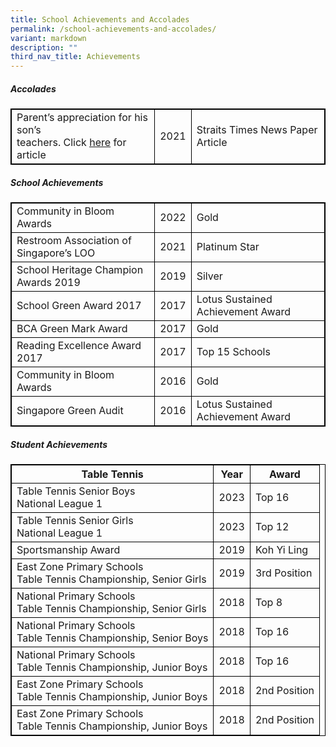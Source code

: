 ```yaml
---
title: School Achievements and Accolades
permalink: /school-achievements-and-accolades/
variant: markdown
description: ""
third_nav_title: Achievements
---
```

<style>
table, th, td {
  border:1px solid black;
}
</style>


<h5>Accolades</h5>

<table style="width:100%">
  <tbody><tr>
    <td>Parent’s appreciation for his son’s<br>teachers.
Click <a href="https://www.straitstimes.com/opinion/forum/bouquets-sons-teachers-made-a-big-difference-in-his-learning-journey" rel="noopener noreferrer nofollow" target="_blank"><u>here</u></a>   for article</td>
    <td>2021</td>
    <td>Straits Times News Paper Article</td>
  </tr>
  </tbody></table>
  
  <h5>School Achievements</h5>

<table style="width:100%">
  <tbody><tr>
    <td>Community in Bloom Awards</td>
    <td>2022</td>
    <td>Gold</td>
  </tr>
  <tr>
    <td>Restroom Association of Singapore’s LOO</td>
    <td>2021</td>
    <td>Platinum Star</td>
  </tr>
	<tr>
		<td>School Heritage Champion Awards 2019</td>
		<td>2019</td>
		<td>Silver</td>
	</tr>
	<tr>
		<td>School Green Award 2017</td>
		<td>2017</td>
		<td>Lotus Sustained Achievement Award</td>
		</tr><tr>
			<td>BCA Green Mark Award</td>
			<td>2017</td>
			<td>Gold</td>
	</tr>
	<tr>
		<td>Reading Excellence Award 2017</td>
		<td>2017</td>
		<td>Top 15 Schools</td>
	</tr>
	<tr>
		<td>Community in Bloom Awards</td>
	<td>2016</td>
	<td>Gold</td>
	</tr>
	<tr>
		<td>Singapore Green Audit</td>
		<td>2016</td>
		<td>Lotus Sustained Achievement Award</td>
	</tr>
  </tbody></table>

 <h5>Student Achievements</h5>

<table style="width:100%">
  <tbody><tr>
    <th>Table Tennis</th>
    <th>Year</th>
    <th>Award</th>
  </tr>
		<tr>
    <td>Table Tennis Senior Boys <br>National League 1</td>
    <td>2023</td>
    <td>Top 16</td>
  </tr>
				<tr>
    <td>Table Tennis Senior Girls <br>National League 1</td>
    <td>2023</td>
    <td>Top 12</td>
  </tr>
		<tr>
		 <td>Sportsmanship Award</td>
    <td>2019</td>
    <td>Koh Yi Ling</td>
  </tr>
		<tr>
		 <td>East Zone Primary Schools <br>Table Tennis Championship, Senior Girls</td>
    <td>2019</td>
    <td>3rd Position</td>
  </tr>
				<tr>
		 <td>National Primary Schools <br>Table Tennis Championship, Senior Girls</td>
    <td>2018</td>
    <td>Top 8</td>
  </tr>
		<tr>
				 <td>National Primary Schools <br>Table Tennis Championship, Senior Boys</td>
    <td>2018</td>
    <td>Top 16</td>
  </tr>
		<tr>
				 <td>National Primary Schools <br>Table Tennis Championship, Junior Boys</td>
    <td>2018</td>
    <td>Top 16</td>
  </tr>
			<tr>
				 <td>East Zone Primary Schools <br>Table Tennis Championship, Junior Boys</td>
    <td>2018</td>
    <td>2nd Position</td>
  </tr>
			<tr>
				 <td>East Zone Primary Schools <br>Table Tennis Championship, Junior Boys</td>
    <td>2018</td>
    <td>2nd Position</td>
  </tr>
		  </tbody></table>